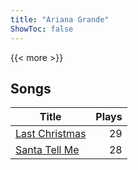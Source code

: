 ```yaml
---
title: "Ariana Grande"
ShowToc: false
---
```


{{< more >}}

## Songs
Title | Plays 
----- | -----: 
[Last Christmas](/songs/last-christmas) | 29
[Santa Tell Me](/songs/santa-tell-me) | 28

